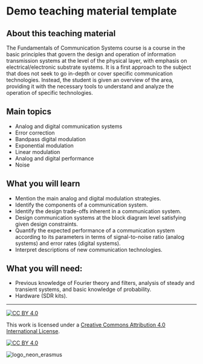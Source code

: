 # Demo teaching material template
## About this teaching material
The Fundamentals of Communication Systems course is a course in the basic principles that govern the design and operation of information transmission systems at the level of the physical layer, with emphasis on electrical/electronic substrate systems. It is a first approach to the subject that does not seek to go in-depth or cover specific communication technologies. Instead, the student is given an overview of the area, providing it with the necessary tools to understand and analyze the operation of specific technologies.

## Main topics
* Analog and digital communication systems
* Error correction
* Bandpass digital modulation
* Exponential modulation
* Linear modulation
* Analog and digital performance
* Noise

## What you will learn
* Mention the main analog and digital modulation strategies.
* Identify the components of a communication system.
* Identify the design trade-offs inherent in a communication system.
* Design communication systems at the block diagram level satisfying given design constraints.
* Quantify the expected performance of a communication system according to its parameters in terms of signal-to-noise ratio (analog systems) and error rates (digital systems).
* Interpret descriptions of new communication technologies.

## What you will need:
* Previous knowledge of Fourier theory and filters, analysis
of steady and transient systems, and basic knowledge of
probability.
* Hardware (SDR kits).


***
[![CC BY 4.0][cc-by-shield]][cc-by]

This work is licensed under a
[Creative Commons Attribution 4.0 International License][cc-by].

[![CC BY 4.0][cc-by-image]][cc-by]

[cc-by]: http://creativecommons.org/licenses/by/4.0/
[cc-by-image]: https://i.creativecommons.org/l/by/4.0/88x31.png
[cc-by-shield]: https://img.shields.io/badge/License-CC%20BY%204.0-lightgrey.svg
![logo_neon_erasmus](https://user-images.githubusercontent.com/49734900/153255554-d0157b48-ceea-40c7-9ca8-ce098fe193e8.png)
